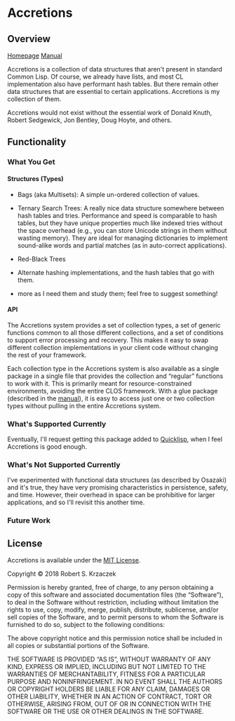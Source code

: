 Accretions
========

Overview
--------

[Homepage][home] [Manual][manual]

Accretions is a collection of data structures that aren't present in
standard Common Lisp.  Of course, we already have lists, and most CL
implementation also have performant hash tables.  But there remain
other data structures that are essential to certain applications.
Accretions is my collection of them.

Accretions would not exist without the essential work of Donald Knuth,
Robert Sedgewick, Jon Bentley, Doug Hoyte, and others.

[home]:    https://krz8.github.io/accretions        "Accretions Homepage"
[manual]:  https://krz8.github.io/accretions/manual "Accretions Manual"



Functionality
-------------

### What You Get

#### Structures (Types)

- Bags (aka Multisets): A simple un-ordered collection of values.

- Ternary Search Trees: A really nice data structure somewhere between
  hash tables and tries.  Performance and speed is comparable to
  hash tables, but they have unique properties much like indexed tries
  without the space overhead (e.g., you can store Unicode strings in
  them without wasting memory).  They are ideal for managing
  dictionaries to implement sound-alike words and partial matches (as
  in auto-correct applications).

- Red-Black Trees

- Alternate hashing implementations, and the hash tables that go with
  them.

- more as I need them and study them; feel free to suggest something!

#### API

The Accretions system provides a set of collection types, a set of
generic functions common to all those different collections, and a set
of conditions to support error processing and recovery.  This makes it
easy to swap different collection implementations in your client code
without changing the rest of your framework.

Each collection type in the Accretions system is also available as a
single package in a single file that provides the collection and
“regular” functions to work with it.  This is primarily meant for
resource-constrained environments, avoiding the entire CLOS framework.
With a glue package (described in the [manual][]), it is easy to
access just one or two collection types without pulling in the entire
Accretions system.



### What's Supported Currently

Eventually, I'll request getting this package added to [Quicklisp][],
when I feel Accretions is good enough.

[Quicklisp]: https://www.quicklisp.org/beta/ "The Quicklisp Project Homepage"



### What's Not Supported Currently

I've experimented with functional data structures (as described by
Osazaki) and it's true, they have very promising characteristics in
persistence, safety, and time.  However, their overhead in space can
be prohibitive for larger applications, and so I'll revisit this
another time.



### Future Work



License
-------

Accretions is available under the [MIT License][].

Copyright © 2018 Robert S. Krzaczek

Permission is hereby granted, free of charge, to any person obtaining
a copy of this software and associated documentation files (the
“Software”), to deal in the Software without restriction, including
without limitation the rights to use, copy, modify, merge, publish,
distribute, sublicense, and/or sell copies of the Software, and to
permit persons to whom the Software is furnished to do so, subject to
the following conditions:

The above copyright notice and this permission notice shall be
included in all copies or substantial portions of the Software.

THE SOFTWARE IS PROVIDED “AS IS”, WITHOUT WARRANTY OF ANY KIND,
EXPRESS OR IMPLIED, INCLUDING BUT NOT LIMITED TO THE WARRANTIES OF
MERCHANTABILITY, FITNESS FOR A PARTICULAR PURPOSE AND
NONINFRINGEMENT. IN NO EVENT SHALL THE AUTHORS OR COPYRIGHT HOLDERS BE
LIABLE FOR ANY CLAIM, DAMAGES OR OTHER LIABILITY, WHETHER IN AN ACTION
OF CONTRACT, TORT OR OTHERWISE, ARISING FROM, OUT OF OR IN CONNECTION
WITH THE SOFTWARE OR THE USE OR OTHER DEALINGS IN THE SOFTWARE.

[MIT License]: https://opensource.org/licenses/MIT
               "The MIT Open Source License"
